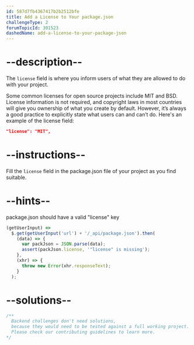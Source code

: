 ```yaml
---
id: 587d7fb4367417b2b2512bfe
title: Add a License to Your package.json
challengeType: 2
forumTopicId: 301523
dashedName: add-a-license-to-your-package-json
---
```


# --description--

The `license` field is where you inform users of what they are allowed to do with your project.

Some common licenses for open source projects include MIT and BSD. License information is not required, and copyright laws in most countries will give you ownership of what you create by default. However, it’s always a good practice to explicitly state what users can and can’t do. Here's an example of the license field:

```json
"license": "MIT",
```

# --instructions--

Fill the `license` field in the package.json file of your project as you find suitable.

# --hints--

package.json should have a valid "license" key

```js
(getUserInput) =>
  $.get(getUserInput('url') + '/_api/package.json').then(
    (data) => {
      var packJson = JSON.parse(data);
      assert(packJson.license, '"license" is missing');
    },
    (xhr) => {
      throw new Error(xhr.responseText);
    }
  );
```

# --solutions--

```js
/**
  Backend challenges don't need solutions, 
  because they would need to be tested against a full working project. 
  Please check our contributing guidelines to learn more.
*/
```
